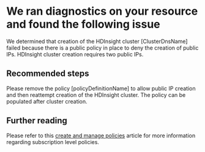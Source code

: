 <properties
    pageTitle="HDInsight failure due to policy in place denying public IP creation"
    description="HDInsight failure due to policy in place denying public IP creation"
    infoBubbleText="Found recent cluster failure. See details on the right."
    service="microsoft.hdinsight"
    resource="clusters"
    authors="nealbh"
    displayOrder="31"
    articleId="Hdi_Crud_PublicPolicy"
    diagnosticScenario="HDInsightDenyPublicIpInsight"
    selfHelpType="rca"
    supportTopicIds="32629032, 32628987"
    resourceTags=""
    productPesIds="15078"
    cloudEnvironments="public"
/>

# We ran diagnostics on your resource and found the following issue

We determined that creation of the HDInsight cluster <!--$ClusterDnsName-->[ClusterDnsName]<!--/$ClusterDnsName--> failed because there is a public policy in place to deny the creation of public IPs. HDInsight cluster creation requires two public IPs.

## **Recommended steps**
Please remove the policy <!--$policyDefinitionName-->[policyDefinitionName]<!--/$policyDefinitionName--> to allow public IP creation and then reattempt creation of the HDInsight cluster. The policy can be populated after cluster creation.

## Further reading
Please refer to this [create and manage policies](https://docs.microsoft.com/azure/governance/policy/tutorials/create-and-manage) article for more information regarding subscription level policies.